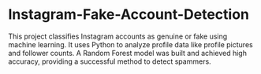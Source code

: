 # Instagram-Fake-Account-Detection
This project classifies Instagram accounts as genuine or fake using machine learning. It uses Python to analyze profile data like profile pictures and follower counts. A Random Forest model was built and achieved high accuracy, providing a successful method to detect spammers.
